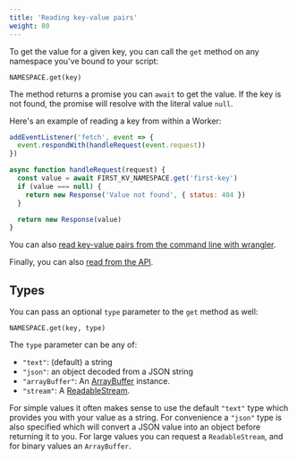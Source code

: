 ```yaml
---
title: 'Reading key-value pairs'
weight: 80
---
```


To get the value for a given key, you can call the `get` method on any
namespace you've bound to your script:

`NAMESPACE.get(key)`

The method returns a promise you can `await` to get the value. If the key
is not found, the promise will resolve with the literal value `null`.

Here's an example of reading a key from within a Worker:

```js
addEventListener('fetch', event => {
  event.respondWith(handleRequest(event.request))
})

async function handleRequest(request) {
  const value = await FIRST_KV_NAMESPACE.get('first-key')
  if (value === null) {
    return new Response('Value not found', { status: 404 })
  }

  return new Response(value)
}
```

You can also [read key-value pairs from the command line with
wrangler](/tooling/wrangler/kv_commands/#kv-key).

Finally, you can also [read from the
API](https://api.cloudflare.com/#workers-kv-namespace-read-key-value-pair).

## Types

You can pass an optional `type` parameter to the `get` method as well:

`NAMESPACE.get(key, type)`

The `type` parameter can be any of:

- `"text"`: (default) a string
- `"json"`: an object decoded from a JSON string
- `"arrayBuffer"`: An [ArrayBuffer](https://developer.mozilla.org/en-US/docs/Web/JavaScript/Reference/Global_Objects/ArrayBuffer) instance.
- `"stream"`: A [ReadableStream](https://developer.mozilla.org/en-US/docs/Web/API/ReadableStream).

For simple values it often makes sense to use the default `"text"` type which
provides you with your value as a string. For convenience a `"json"` type is
also specified which will convert a JSON value into an object before
returning it to you. For large values you can request a `ReadableStream`, and
for binary values an `ArrayBuffer`.
